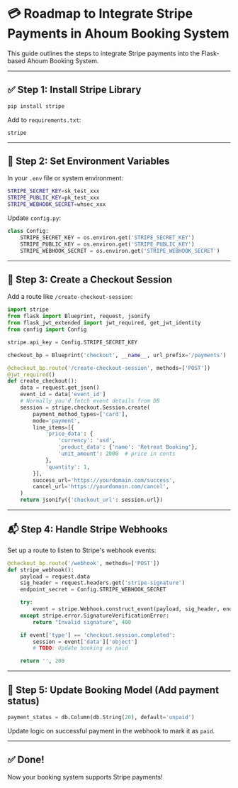 # 💳 Roadmap to Integrate Stripe Payments in Ahoum Booking System

This guide outlines the steps to integrate Stripe payments into the Flask-based Ahoum Booking System.

---

## ✅ Step 1: Install Stripe Library

```bash
pip install stripe
```

Add to `requirements.txt`:
```
stripe
```

---

## 🔑 Step 2: Set Environment Variables

In your `.env` file or system environment:

```bash
STRIPE_SECRET_KEY=sk_test_xxx
STRIPE_PUBLIC_KEY=pk_test_xxx
STRIPE_WEBHOOK_SECRET=whsec_xxx
```

Update `config.py`:
```python
class Config:
    STRIPE_SECRET_KEY = os.environ.get('STRIPE_SECRET_KEY')
    STRIPE_PUBLIC_KEY = os.environ.get('STRIPE_PUBLIC_KEY')
    STRIPE_WEBHOOK_SECRET = os.environ.get('STRIPE_WEBHOOK_SECRET')
```

---

## 💼 Step 3: Create a Checkout Session

Add a route like `/create-checkout-session`:

```python
import stripe
from flask import Blueprint, request, jsonify
from flask_jwt_extended import jwt_required, get_jwt_identity
from config import Config

stripe.api_key = Config.STRIPE_SECRET_KEY

checkout_bp = Blueprint('checkout', __name__, url_prefix='/payments')

@checkout_bp.route('/create-checkout-session', methods=['POST'])
@jwt_required()
def create_checkout():
    data = request.get_json()
    event_id = data['event_id']
    # Normally you'd fetch event details from DB
    session = stripe.checkout.Session.create(
        payment_method_types=['card'],
        mode='payment',
        line_items=[{
            'price_data': {
                'currency': 'usd',
                'product_data': {'name': 'Retreat Booking'},
                'unit_amount': 2000  # price in cents
            },
            'quantity': 1,
        }],
        success_url='https://yourdomain.com/success',
        cancel_url='https://yourdomain.com/cancel',
    )
    return jsonify({'checkout_url': session.url})
```

---

## 📬 Step 4: Handle Stripe Webhooks

Set up a route to listen to Stripe's webhook events:

```python
@checkout_bp.route('/webhook', methods=['POST'])
def stripe_webhook():
    payload = request.data
    sig_header = request.headers.get('stripe-signature')
    endpoint_secret = Config.STRIPE_WEBHOOK_SECRET

    try:
        event = stripe.Webhook.construct_event(payload, sig_header, endpoint_secret)
    except stripe.error.SignatureVerificationError:
        return "Invalid signature", 400

    if event['type'] == 'checkout.session.completed':
        session = event['data']['object']
        # TODO: Update booking as paid

    return '', 200
```

---

## 📝 Step 5: Update Booking Model (Add payment status)

```python
payment_status = db.Column(db.String(20), default='unpaid')
```

Update logic on successful payment in the webhook to mark it as `paid`.

---

## ✅ Done!

Now your booking system supports Stripe payments!